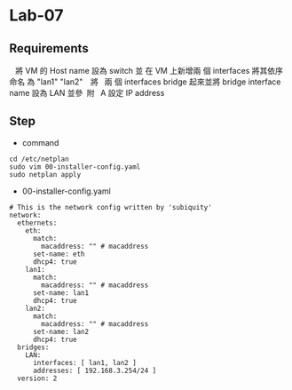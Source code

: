 # Lab-07



## Requirements

 
將 VM 的 Host name 設為 switch 並 在 VM 上新增兩 個 interfaces 將其依序命名
為 "lan1" "lan2"  將  兩 個 interfaces bridge 起來並將 bridge interface name 設為
LAN 並參 附  A 設定 IP address


## Step


* command
```bash=
cd /etc/netplan
sudo vim 00-installer-config.yaml
sudo netplan apply

```


* 00-installer-config.yaml
```bash=
# This is the network config written by 'subiquity'
network:
  ethernets:
    eth:
      match:
        macaddress: "" # macaddress
      set-name: eth
      dhcp4: true
    lan1:
      match:
        macaddress: "" # macaddress
      set-name: lan1
      dhcp4: true
    lan2:
      match:
        macaddress: "" # macaddress
      set-name: lan2
      dhcp4: true
  bridges:
    LAN:
      interfaces: [ lan1, lan2 ]
      addresses: [ 192.168.3.254/24 ]
  version: 2
```


